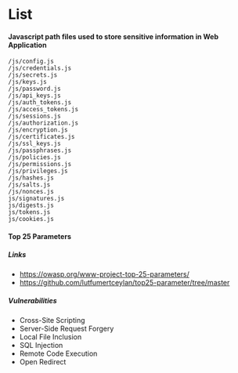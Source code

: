 # List

#### Javascript path files used to store sensitive information in Web Application
```
/js/config.js
/js/credentials.js
/js/secrets.js
/js/keys.js
/js/password.js
/js/api_keys.js
/js/auth_tokens.js
/js/access_tokens.js
/js/sessions.js
/js/authorization.js
/js/encryption.js
/js/certificates.js
/js/ssl_keys.js
/js/passphrases.js
/js/policies.js
/js/permissions.js
/js/privileges.js
/js/hashes.js
/js/salts.js
/js/nonces.js
js/signatures.js
js/digests.js
js/tokens.js
js/cookies.js
```

#### Top 25 Parameters
##### Links
- https://owasp.org/www-project-top-25-parameters/
- https://github.com/lutfumertceylan/top25-parameter/tree/master
##### Vulnerabilities
- Cross-Site Scripting
- Server-Side Request Forgery
- Local File Inclusion
- SQL Injection
- Remote Code Execution
- Open Redirect

